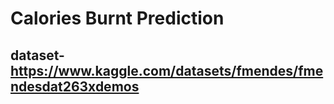 # Calories Burnt Prediction

## dataset- https://www.kaggle.com/datasets/fmendes/fmendesdat263xdemos

